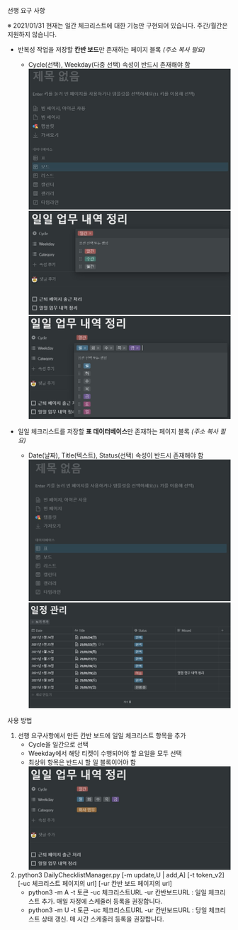 선행 요구 사항

※ 2021/01/31 현재는 일간 체크리스트에 대한 기능만 구현되어 있습니다. 주간/월간은 지원하지 않습니다.

* 반복성 작업을 저장할 **칸반 보드**만 존재하는 페이지 블록 _(주소 복사 필요)_
  * Cycle(선택), Weekday(다중 선택) 속성이 반드시 존재해야 함
![칸반 보드 생성하기](./images/page_board.jpg)
![cycle - 일간,주간,월간](./images/cycle.jpg)
![weekday - 월,화,수,목,금,토,일](./images/weekday.jpg)

* 일일 체크리스트를 저장할 **표 데이터베이스**만 존재하는 페이지 블록 _(주소 복사 필요)_
  * Date(날짜), Title(텍스트), Status(선택) 속성이 반드시 존재해야 함
![표 생성하기](./images/page_table.jpg)
![생성된 표 예시](./images/table_checklist.jpg)

사용 방법
1. 선행 요구사항에서 만든 칸반 보드에 일일 체크리스트 항목을 추가
    * Cycle을 일간으로 선택
    * Weekday에서 해당 티켓이 수행되어야 할 요일을 모두 선택
    * 최상위 항목은 반드시 할 일 블록이어야 함
![티켓 예시](./images/sample_ticket.jpg)
2. python3 DailyChecklistManager.py [-m update,U | add,A] [-t token_v2] [-uc 체크리스트 페이지의 url] [-ur 칸반 보드 페이지의 url]
    * python3 -m A -t 토큰 -uc 체크리스트URL -ur 칸반보드URL : 일일 체크리스트 추가. 매일 자정에 스케줄러 등록을 권장합니다.
    * python3 -m U -t 토큰 -uc 체크리스트URL -ur 칸반보드URL : 당일 체크리스트 상태 갱신. 매 시간 스케줄러 등록을 권장합니다.
